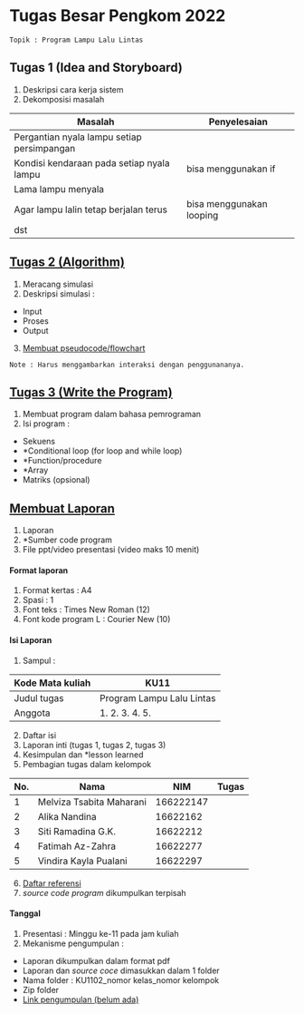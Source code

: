 # Tugas Besar Pengkom 2022
`Topik : Program Lampu Lalu Lintas`

## Tugas 1 (Idea and Storyboard)
1. Deskripsi cara kerja sistem
2. Dekomposisi masalah

| Masalah | Penyelesaian |
| ------- | ------------ |
| Pergantian nyala lampu setiap persimpangan | |
| Kondisi kendaraan pada setiap nyala lampu | bisa menggunakan if |
| Lama lampu menyala | |
| Agar lampu lalin tetap berjalan terus | bisa menggunakan looping |
| dst | |

## [Tugas 2 (Algorithm)](https://www.canva.com/design/DAFP8Je7IUQ/MF9jwJDrvKVfDQKeBKJJEg/edit?utm_content=DAFP8Je7IUQ&utm_campaign=designshare&utm_medium=link2&utm_source=sharebutton)
1. Meracang simulasi
2. Deskripsi simulasi :
  - Input
  - Proses
  - Output
3. [Membuat pseudocode/flowchart](https://www.canva.com/design/DAFP8Je7IUQ/MF9jwJDrvKVfDQKeBKJJEg/edit?utm_content=DAFP8Je7IUQ&utm_campaign=designshare&utm_medium=link2&utm_source=sharebutton)


`Note : Harus menggambarkan interaksi dengan penggunananya.`

## [Tugas 3 (Write the Program)](https://github.com/dinagoethe/pengkom/blob/main/tb/pseudo.md)
1. Membuat program dalam bahasa pemrograman
2. Isi program :
  - Sekuens
  - *Conditional loop (for loop and while loop)
  - *Function/procedure
  - *Array
  - Matriks (opsional)

## [Membuat Laporan](https://docs.google.com/document/d/162qz4ARqS0ToEBvyAc_kFwLQCI30CV8v88p6puHqjhE/edit?usp=sharing)
1. Laporan
2. *Sumber code program
3. File ppt/video presentasi (video maks 10 menit)

#### Format laporan
1. Format kertas : A4
2. Spasi : 1
3. Font teks : Times New Roman (12)
4. Font kode program L : Courier New (10)

#### Isi Laporan
1. Sampul :

| Kode Mata kuliah | KU11 |
| ---------------- | ---- |
| Judul tugas | Program Lampu Lalu Lintas |
| Anggota | 1. 2. 3. 4. 5. |

2. Daftar isi
3. Laporan inti (tugas 1, tugas 2, tugas 3)
4. Kesimpulan dan *lesson learned
5. Pembagian tugas dalam kelompok

| No. | Nama | NIM | Tugas |
| --- | ---- | --- | ----- |
|1| Melviza Tsabita Maharani |166222147| |
|2| Alika Nandina | 16622162 | |
|3| Siti Ramadina G.K. | 16622212 | |
|4| Fatimah Az-Zahra | 16622277 | |
|5| Vindira Kayla Pualani | 16622297 | |

6. [Daftar referensi](https://github.com/dinagoethe/pengkom/blob/main/tb/source.md)
7. *source code program* dikumpulkan terpisah

#### Tanggal
1. Presentasi : Minggu ke-11 pada jam kuliah
2. Mekanisme pengumpulan :
  - Laporan dikumpulkan dalam format pdf
  - Laporan dan *source coce* dimasukkan dalam 1 folder
  - Nama folder : KU1102_nomor kelas_nomor kelompok
  - Zip folder
  - [Link pengumpulan (belum ada)](https://google.com)
